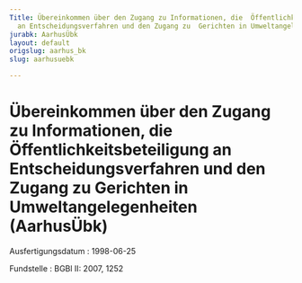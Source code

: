 ```yaml
---
Title: Übereinkommen über den Zugang zu Informationen, die  Öffentlichkeitsbeteiligung
  an Entscheidungsverfahren und den Zugang zu  Gerichten in Umweltangelegenheiten
jurabk: AarhusÜbk
layout: default
origslug: aarhus_bk
slug: aarhusuebk

---
```


# Übereinkommen über den Zugang zu Informationen, die  Öffentlichkeitsbeteiligung an Entscheidungsverfahren und den Zugang zu  Gerichten in Umweltangelegenheiten (AarhusÜbk)

Ausfertigungsdatum
:   1998-06-25

Fundstelle
:   BGBl II: 2007, 1252

